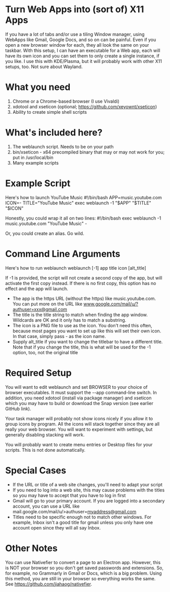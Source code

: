 Turn Web Apps into (sort of) X11 Apps
===

If you have a lot of tabs and/or use a tiling Window manager, using WebApps like Gmail, Google Docs, and so on can be painful. Even if you open a new browser window for each, they all look the same
on your taskbar. With this setup, I can have an executable for a Web app, each will have its own icon and you can set them to only create a single instance, if you like. I use this with KDE/Plasma, but
it will probably work with other X11 setups, too. Not sure about Wayland.

What you need
==
1. Chrome or a Chrome-based browser (I use Vivaldi)
2. xdotool and xseticon (optional; https://github.com/xeyownt/xseticon)
3. Ability to create simple shell scripts

What's included here?
==
1. The weblaunch script. Needs to be on your path
2. bin/xseticon - x64 precompiled binary that may or may not work for you; put in /usr/local/bin
3. Many example scripts

Example Script
==
Here's how to launch YouTube Music
   #!/bin/bash
   APP=music.youtube.com
   ICON=-
   TITLE="YouTube Music"
   exec weblaunch -1 "$APP" "$TITLE" "$ICON"

Honestly, you could wrap it all on two lines:
   #!/bin/bash
   exec weblaunch -1 music.youtube.com "YouTube Music" -
   
Or, you could create an alias. Go wild.

Command Line Arguments
==
Here's how to run weblaunch
   weblaunch [-1] app title icon [alt_title]
   
If -1 is provided, the script will not create a second copy of the app, but will activate the first copy instead. If there is no first copy, this option has no effect and the app will launch.

* The app is the https URL (without the https) like music.youtube.com. You can put more on the URL like www.google.com/mail/u/?authuser=xxx@gmail.com
* The title is the title string to match when finding the app window. Wildcards are OK and it only has to match a substring. 
* The icon is a PNG file to use as the icon. You don't need this often, because most pages you want to set up like this will set their own icon. In that case, simply pass - as the icon name.
* Supply alt_title if you want to change the titlebar to have a different title. Note that if you change the title, this is what will be used for the -1 option, too, not the original title

Required Setup
==
You will want to edit weblaunch and set BROWSER to your choice of browser executables. It must support the --app command-line switch. In addition, you need xdotool (install via package manager) and
xseticon which you may have to build or download the Snap version (see earlier GitHub link). 

Your task manager will probably not show icons nicely if you allow it to group icons by program. All the icons will stack together since they are all really your web browser. You will want to experiment with 
settings, but generally disabling stacking will work.

You will probably want to create menu entries or Desktop files for your scripts. This is not done automatically.

Special Cases
==
* If the URL or title of a web site changes, you'll need to adapt your script
* If you need to log into a web site, this may cause problems with the titles so you may have to accept that you have to log in first
* Gmail will go to your primary account. If you are logged into a secondary account, you can use a URL like mail.google.com/mail/u/>authuser=myaddress@gmail.com
* Titles need to be specific enough not to match other windows. For example, Inbox isn't a good title for gmail unless you only have one account open since they will all say Inbox.

Other Notes
==
You can use Nativefier to convert a page to an Electron app. However, this is NOT your browser so you don't get saved passwords and extensions. So, for example, no Grammarly in Gmail or Docs, which is a big problem. Using this method,
you are still in your browser so everything works the same. See https://github.com/jiahaog/nativefier.
